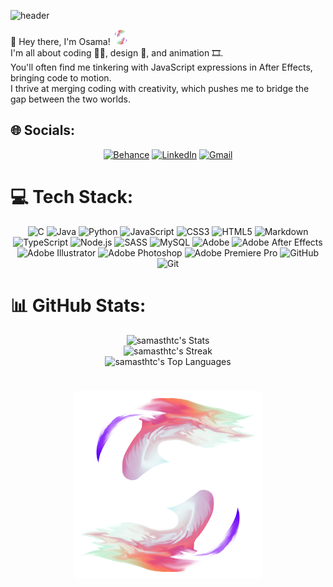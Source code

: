 ![header](https://capsule-render.vercel.app/api?type=cylinder&height=100&color=gradient&customColorList=27&text=💫%20About%20Me&reversal=false&section=header&textBg=false)

👋 Hey there, I'm Osama!
<img src="images/logo.png" width="25"><br>
I'm all about coding 👨‍💻, design 🎨, and animation 🎞️.<br>
You'll often find me tinkering with JavaScript expressions in After Effects, bringing code to motion.<br>I thrive at merging coding with creativity, which pushes me to bridge the gap between the two worlds.

## 🌐 Socials:

<div align="center">
  <a href="https://behance.net/samasthtc"><img src="https://img.shields.io/badge/Behance-1769ff?logo=behance&logoColor=white" alt="Behance"></a>
  <a href="https://linkedin.com/in/osama-shoora"><img src="https://img.shields.io/badge/LinkedIn-%230077B5.svg?logo=linkedin&logoColor=white" alt="LinkedIn"></a>
  <a href="mailto:samasthtc@gmail.com"><img src="https://img.shields.io/badge/Gmail-%23D14836.svg?logo=gmail&logoColor=white" alt="Gmail"></a>
</div>

# 💻 Tech Stack:

<div align="center">
  <img src="https://img.shields.io/badge/c-%2300599C.svg?style=for-the-badge&logo=c&logoColor=white" alt="C"> 
  <img src="https://img.shields.io/badge/java-%23ED8B00.svg?style=for-the-badge&logo=openjdk&logoColor=white" alt="Java"> 
  <img src="https://img.shields.io/badge/python-3670A0?style=for-the-badge&logo=python&logoColor=ffdd54" alt="Python"> 
  <img src="https://img.shields.io/badge/javascript-%23323330.svg?style=for-the-badge&logo=javascript&logoColor=%23F7DF1E" alt="JavaScript"> 
  <img src="https://img.shields.io/badge/css3-%231572B6.svg?style=for-the-badge&logo=css3&logoColor=white" alt="CSS3"> 
  <img src="https://img.shields.io/badge/html5-%23E34F26.svg?style=for-the-badge&logo=html5&logoColor=white" alt="HTML5"> 
  <img src="https://img.shields.io/badge/markdown-%23000000.svg?style=for-the-badge&logo=markdown&logoColor=white" alt="Markdown"> 
  <img src="https://img.shields.io/badge/typescript-%23007ACC.svg?style=for-the-badge&logo=typescript&logoColor=white" alt="TypeScript"> 
  <img src="https://img.shields.io/badge/node.js-6DA55F?style=for-the-badge&logo=node.js&logoColor=white" alt="Node.js"> 
  <img src="https://img.shields.io/badge/SASS-hotpink.svg?style=for-the-badge&logo=SASS&logoColor=white" alt="SASS"> 
  <img src="https://img.shields.io/badge/mysql-4479A1.svg?style=for-the-badge&logo=mysql&logoColor=white" alt="MySQL"> 
  <img src="https://img.shields.io/badge/adobe-%23FF0000.svg?style=for-the-badge&logo=adobe&logoColor=white" alt="Adobe"> 
  <img src="https://img.shields.io/badge/Adobe%20After%20Effects-9999FF.svg?style=for-the-badge&logo=Adobe%20After%20Effects&logoColor=white" alt="Adobe After Effects"> 
  <img src="https://img.shields.io/badge/adobe%20illustrator-%23FF9A00.svg?style=for-the-badge&logo=adobe%20illustrator&logoColor=white" alt="Adobe Illustrator"> 
  <img src="https://img.shields.io/badge/adobe%20photoshop-%2331A8FF.svg?style=for-the-badge&logo=adobe%20photoshop&logoColor=white" alt="Adobe Photoshop"> 
  <img src="https://img.shields.io/badge/Adobe%20Premiere%20Pro-9999FF.svg?style=for-the-badge&logo=Adobe%20Premiere%20Pro&logoColor=white" alt="Adobe Premiere Pro"> 
  <img src="https://img.shields.io/badge/github-%23121011.svg?style=for-the-badge&logo=github&logoColor=white" alt="GitHub"> 
  <img src="https://img.shields.io/badge/git-%23F05033.svg?style=for-the-badge&logo=git&logoColor=white" alt="Git"> 
</div>

# 📊 GitHub Stats:

<div align="center">
  <img src="https://github-readme-stats.vercel.app/api?username=samasthtc&theme=dracula&background=45%2C78E8EB%2CEB81DB&hide_border=true&include_all_commits=false&count_private=true&show_icons=true&ring_color=ff7777" alt="samasthtc's Stats">
  <br/>
  <img src="https://github-readme-streak-stats.herokuapp.com?user=samasthtc&theme=dracula&hide_border=true&mode=weekly&background=45%2C55acca%2Ce45d87&hide_longest_streak=true" alt="samasthtc's Streak">
  <br/>
  <img src="https://github-readme-stats.vercel.app/api/top-langs/?username=samasthtc&theme=dracula&show_icons=true&hide_border=true&layout=compact" alt="samasthtc's Top Languages">
</div>

#

<div align="center">
<img src="images/logo2.png" width="300">
</div>
